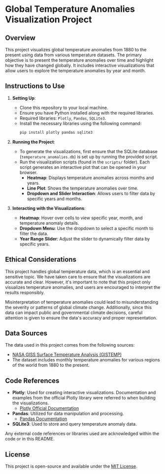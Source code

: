 # Global Temperature Anomalies Visualization Project

## Overview

This project visualizes global temperature anomalies from 1880 to the present using data from various temperature datasets. The primary objective is to present the temperature anomalies over time and highlight how they have changed globally. It includes interactive visualizations that allow users to explore the temperature anomalies by year and month.

## Instructions to Use

1. **Setting Up**: 
   - Clone this repository to your local machine.
   - Ensure you have Python installed along with the required libraries.
   - Required libraries: `Plotly`, `Pandas`, `SQLite3`.
   - Install the necessary libraries using the following command:
     ```bash
     pip install plotly pandas sqlite3
     ```

2. **Running the Project**:
   - To generate the visualizations, first ensure that the SQLite database (`temperature_anomalies.db`) is set up by running the provided script.
   - Run the visualization scripts (found in the `scripts/` folder). Each script generates an interactive plot that can be opened in your browser.
     - **Heatmap**: Displays temperature anomalies across months and years.
     - **Line Plot**: Shows the temperature anomalies over time.
     - **Dropdown and Slider Interaction**: Allows users to filter data by specific years and months.

3. **Interacting with the Visualizations**:
   - **Heatmap**: Hover over cells to view specific year, month, and temperature anomaly details.
   - **Dropdown Menu**: Use the dropdown to select a specific month to filter the data.
   - **Year Range Slider**: Adjust the slider to dynamically filter data by specific years.

## Ethical Considerations

This project handles global temperature data, which is an essential and sensitive topic. We have taken care to ensure that the visualizations are accurate and clear. However, it's important to note that this project only visualizes temperature anomalies, and users are encouraged to interpret the results responsibly. 

Misinterpretation of temperature anomalies could lead to misunderstanding the severity or patterns of global climate change. Additionally, since this data can impact public and governmental climate decisions, careful attention is given to ensure the data's accuracy and proper representation.

## Data Sources

The data used in this project comes from the following sources:
- [NASA GISS Surface Temperature Analysis (GISTEMP)](https://data.giss.nasa.gov/gistemp/)
- The dataset includes monthly temperature anomalies for various regions of the world from 1880 to the present.

## Code References

- **Plotly**: Used for creating interactive visualizations. Documentation and examples from the official Plotly library were referred to when building the visualizations.
  - [Plotly Official Documentation](https://plotly.com/python/)
- **Pandas**: Utilized for data manipulation and processing.
  - [Pandas Documentation](https://pandas.pydata.org/docs/)
- **SQLite3**: Used to store and query temperature anomaly data.

Any external code references or libraries used are acknowledged within the code or in this README.

## License

This project is open-source and available under the [MIT License](LICENSE).
